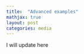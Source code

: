 ```yaml
---
title:  "Advanced examples"
mathjax: true
layout: post
categories: media
---
```


I will update here
